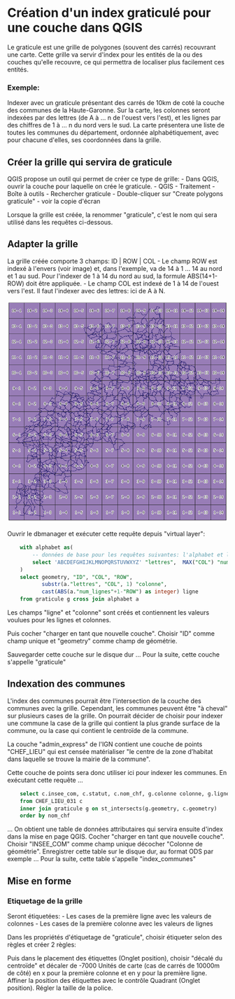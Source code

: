 # Création d'un index graticulé pour une couche dans QGIS
Le graticule est une grille de polygones (souvent des carrés) recouvrant une carte.
Cette grille va servir d'index pour les entités de la ou des couches qu'elle recouvre, ce qui permettra de localiser plus facilement ces entités.

### Exemple:
Indexer avec un graticule présentant des carrés de 10km de coté la couche des communes de la Haute-Garonne.
Sur la carte, les colonnes seront indexées par des lettres (de A à ... n de l'ouest vers l'est), et les lignes par des chiffres de 1 à ... n du nord vers le sud.
La carte présentera une liste de toutes les communes du département, ordonnée alphabétiquement, avec pour chacune d'elles, ses coordonnées dans la grille.

## Créer la grille qui servira de graticule
QGIS propose un outil qui permet de créer ce type de grille:
    - Dans QGIS, ouvrir la couche pour laquelle on crée le graticule.
    - QGIS - Traitement - Boîte à outils
        - Rechercher graticule
        - Double-cliquer sur "Create polygons graticule"
        - voir la copie d'écran
        
Lorsque la grille est créée, la renommer "graticule", c'est le nom qui sera utilisé dans les requêtes ci-dessous.
        
## Adapter la grille 
La grille créée comporte 3 champs: ID | ROW | COL
    - Le champ ROW est indexé à l'envers (voir image) et, dans l'exemple, va de 14 à 1 ... 14 au nord et 1 au sud. Pour l'indexer de 1 à 14 du nord au sud, la formule ABS(14+1-ROW) doit être appliquée.
    - Le champ COL est indexé de 1 à 14 de l'ouest vers l'est. Il faut l'indexer avec des lettres: ici de A à N.
    
![Grille créée par l'outil "Create polygons graticule"](images/grille_creee.PNG)
    
    
Ouvrir le dbmanager et exécuter cette requête depuis "virtual layer":
```sql
    with alphabet as(
        -- données de base pour les requêtes suivantes: l'alphabet et l'index max des lignes
        select 'ABCDEFGHIJKLMNOPQRSTUVWXYZ' "lettres",  MAX("COL") "num_lignes" FROM graticule
    )
    select geometry, "ID", "COL", "ROW",  
           substr(a."lettres", "COL", 1) "colonne", 
           cast(ABS(a."num_lignes"+1-"ROW") as integer) ligne
    from graticule g cross join alphabet a
```
Les champs "ligne" et "colonne" sont créés et contiennent les valeurs voulues pour les lignes et colonnes.

Puis cocher "charger en tant que nouvelle couche".
Choisir "ID" comme champ unique et "geometry" comme champ de géométrie.

Sauvegarder cette couche sur le disque dur ... Pour la suite, cette couche s'appelle "graticule"

## Indexation des communes
L'index des communes pourrait être l'intersection de la couche des communes avec la grille.
Cependant, les communes peuvent être "à cheval" sur plusieurs cases de la grille.
On pourrait décider de choisir pour indexer une commune la case de la grille qui contient la plus grande surface de la commune, ou la case qui contient le centroïde de la commune.

La couche "admin_express" de l'IGN contient une couche de points "CHEF_LIEU" qui est censée matérialiser "le centre de la zone d’habitat dans laquelle se trouve la mairie de la commune".

Cette couche de points sera donc utiliser ici pour indexer les communes. 
En exécutant cette requête ...
```sql
    select c.insee_com, c.statut, c.nom_chf, g.colonne colonne, g.ligne ligne
    from CHEF_LIEU_031 c
    inner join graticule g on st_intersects(g.geometry, c.geometry)
    order by nom_chf
```
... On obtient une table de données attributaires qui servira ensuite d'index dans la mise en page QGIS.
Cocher "charger en tant que nouvelle couche".
Choisir "INSEE_COM" comme champ unique décocher "Colonne de géométrie".
Enregistrer cette table sur le disque dur, au format ODS par exemple ... Pour la suite, cette table s'appelle "index_communes"

## Mise en forme
### Etiquetage de la grille
Seront étiquetées:
    - Les cases de la première ligne avec les valeurs de colonnes
    - Les cases de la première colonne avec les valeurs de lignes


Dans les propriétés d'étiquetage de "graticule", choisir étiqueter selon des règles et créer 2 règles:


Puis dans le placement des étiquettes (Onglet position), choisir "décalé du centroïde" et 
décaler de -7000 Unités de carte (cas de carrés de 10000m de côté) en x pour la première colonne et en y pour la première ligne.
Affiner la position des étiquettes avec le contrôle Quadrant (Onglet position).
Régler la taille de la police.























